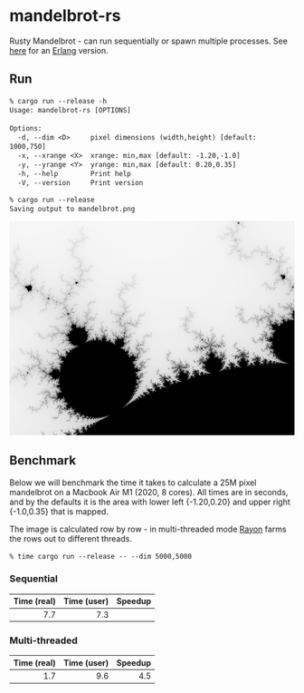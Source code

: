 mandelbrot-rs
==============

Rusty Mandelbrot - can run sequentially or spawn multiple processes.
See [here](https://github.com/jesper-olsen/mandelbrot_erl) for an 
[Erlang](https://www.erlang.org/) version.

Run
-----

```
% cargo run --release -h
Usage: mandelbrot-rs [OPTIONS]

Options:
  -d, --dim <D>     pixel dimensions (width,height) [default: 1000,750]
  -x, --xrange <X>  xrange: min,max [default: -1.20,-1.0]
  -y, --yrange <Y>  yrange: min,max [default: 0.20,0.35]
  -h, --help        Print help
  -V, --version     Print version
```

```
% cargo run --release
Saving output to mandelbrot.png
```
![PNG](https://raw.githubusercontent.com/jesper-olsen/mandelbrot-rs/master/mandelbrot.png) 

Benchmark
---------

Below we will benchmark the time it takes to calculate a 25M pixel mandelbrot on a Macbook Air M1 (2020, 8 cores). All times are in seconds, and by the defaults it is the area with lower left {-1.20,0.20} and upper right {-1.0,0.35} that is mapped.

The image is calculated row by row - in multi-threaded mode 
[Rayon](https://docs.rs/rayon/latest/rayon/) farms the rows out to different threads.

```
% time cargo run --release -- --dim 5000,5000 
```

### Sequential 

| Time (real) | Time (user) | Speedup |
| ---------:  | ----------: | ------: |
| 7.7         | 7.3         |         |

### Multi-threaded 

| Time (real) | Time (user) | Speedup |
| ---------:  | ----------: | ------: |
| 1.7         | 9.6         | 4.5     |

